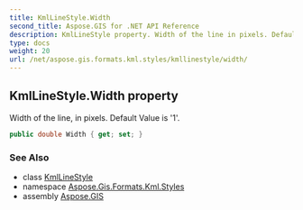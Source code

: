 ```yaml
---
title: KmlLineStyle.Width
second_title: Aspose.GIS for .NET API Reference
description: KmlLineStyle property. Width of the line in pixels. Default Value is 1
type: docs
weight: 20
url: /net/aspose.gis.formats.kml.styles/kmllinestyle/width/
---
```

## KmlLineStyle.Width property

Width of the line, in pixels. Default Value is '1'.

```csharp
public double Width { get; set; }
```

### See Also

* class [KmlLineStyle](../)
* namespace [Aspose.Gis.Formats.Kml.Styles](../../kmllinestyle/)
* assembly [Aspose.GIS](../../../)



